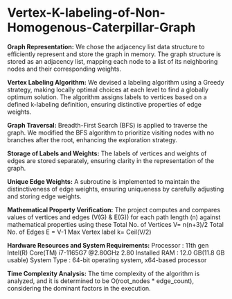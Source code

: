 # Vertex-K-labeling-of-Non-Homogenous-Caterpillar-Graph
**Graph Representation:**
We chose the adjacency list data structure to efficiently represent and store the graph in memory.
The graph structure is stored as an adjacency list, mapping each node to a list of its neighboring nodes and their corresponding weights.

**Vertex Labeling Algorithm:**
We devised a labeling algorithm using a Greedy strategy, making locally optimal choices at each level to find a globally optimum solution.
The algorithm assigns labels to vertices based on a defined k-labeling definition, ensuring distinctive properties of edge weights.

**Graph Traversal:**
Breadth-First Search (BFS) is applied to traverse the graph.
We modified the BFS algorithm to prioritize visiting nodes with no branches after the root, enhancing the exploration strategy.

**Storage of Labels and Weights:**
The labels of vertices and weights of edges are stored separately, ensuring clarity in the representation of the graph.

**Unique Edge Weights:**
A subroutine is implemented to maintain the distinctiveness of edge weights, ensuring uniqueness by carefully adjusting and storing edge weights.

**Mathematical Property Verification:**
The project computes and compares values of vertices and edges (V(G) & E(G)) for each path length (n) against mathematical properties using these 
Total No. of Vertices V= n(n+3)/2 
Total No. of Edges E = V-1
Max Vertex label k= Ceil(V/2)

**Hardware Resources and System Requirements:**
Processor : 11th gen Intel(R) Core(TM) i7-1165G7 @2.80GHz 2.80
Installed RAM : 12.0 GB(11.8 GB usable)
System Type : 64-bit operating system, x64-based processor

**Time Complexity Analysis:**
The time complexity of the algorithm is analyzed, and it is determined to be O(root_nodes * edge_count), considering the dominant factors in the execution.
